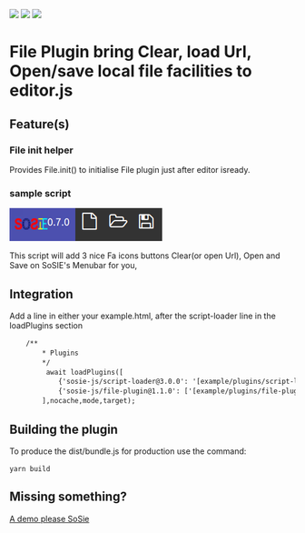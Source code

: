 ![](https://badgen.net/badge/SoS正/0.8.0/f2a) ![](https://badgen.net/badge/editor.js/v2.1.9/blue) ![](https://badgen.net/badge/plugin/v1.2.0/orange) 

# File Plugin bring Clear, load Url, Open/save local file facilities to editor.js

## Feature(s)

### File init helper

Provides File.init() to initialise File plugin just after editor isready.

### sample script

![](file-panel.png)

This script will add 3 nice Fa icons buttons Clear(or open Url), Open and Save on SoSIE's Menubar for you,

## Integration

Add a line in  either your example.html, after the script-loader line in the loadPlugins section

```html
	/**
        * Plugins
        */
         await loadPlugins([
            {'sosie-js/script-loader@3.0.0': '[example/plugins/script-loader](https://github.com/sosie-js/script-loader)'}, //virtual , already loaded we keep a version trace here
            {'sosie-js/file-plugin@1.1.0': ['[example/plugins/file-plugin](https://github.com/sosie-js/file-plugin)',['dist/bundle.js','dist/sample.js']]},
        ],nocache,mode,target);
```

## Building the plugin

To produce the dist/bundle.js for production use the command: 

```shell
yarn build
```

## Missing something?

[A demo please SoSie](http://sosie.sos-productions.com/)
